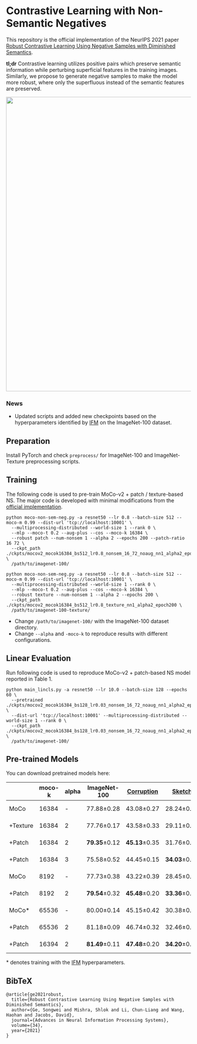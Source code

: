# Contrastive Learning with Non-Semantic Negatives

This repository is the official implementation of the NeurIPS 2021 paper [Robust Contrastive Learning Using Negative Samples with Diminished Semantics](https://arxiv.org/abs/2110.14189). 

**tl;dr** Contrastive learning utilizes positive pairs which preserve semantic information while perturbing superficial features in the training images. Similarly, we propose to generate negative samples to make the model more robust, where only the superfluous instead of the semantic features are preserved. 

<p align="center">
  <img src="https://user-images.githubusercontent.com/22885450/137439195-4ebf806f-23bb-43d3-9134-09a8a939a6a0.png" width="800">
</p>


### News
- Updated scripts and added new checkpoints based on the hyperparameters identified by [IFM](https://github.com/joshr17/IFM) on the ImageNet-100 dataset.

## Preparation

Install PyTorch and check `preprocess/` for ImageNet-100 and ImageNet-Texture preprocessing scripts.

## Training

The following code is used to pre-train MoCo-v2 + patch / texture-based NS. The major code is developed with minimal modifications from the [official implementation](https://github.com/facebookresearch/moco). 

```train
python moco-non-sem-neg.py -a resnet50 --lr 0.8 --batch-size 512 --moco-m 0.99 --dist-url 'tcp://localhost:10001' \
  --multiprocessing-distributed --world-size 1 --rank 0 \
  --mlp --moco-t 0.2 --aug-plus --cos --moco-k 16384 \
  --robust patch --num-nonsem 1 --alpha 2 --epochs 200 --patch-ratio 16 72 \
  --ckpt_path ./ckpts/mocov2_mocok16384_bs512_lr0.8_nonsem_16_72_noaug_nn1_alpha2_epoch200  \
  /path/to/imagenet-100/ 

python moco-non-sem-neg.py -a resnet50 --lr 0.8 --batch-size 512 --moco-m 0.99 --dist-url 'tcp://localhost:10001' \
  --multiprocessing-distributed --world-size 1 --rank 0 \
  --mlp --moco-t 0.2 --aug-plus --cos --moco-k 16384 \
  --robust texture --num-nonsem 1 --alpha 2 --epochs 200 \
  --ckpt_path ./ckpts/mocov2_mocok16384_bs512_lr0.8_texture_nn1_alpha2_epoch200 \
  /path/to/imagenet-100-texture/ 
```

* Change `/path/to/imagenet-100/` with the ImageNet-100 dataset directory. 
* Change `--alpha` and `-moco-k` to reproduce results with different configurations.

## Linear Evaluation

Run following code is used to reproduce MoCo-v2 + patch-based NS model reported in Table 1. 

```eval
python main_lincls.py -a resnet50 --lr 10.0 --batch-size 128 --epochs 60 \
  --pretrained ./ckpts/mocov2_mocok16384_bs128_lr0.03_nonsem_16_72_noaug_nn1_alpha2_epoch200/checkpoint_0199.pth.tar \
  --dist-url 'tcp://localhost:10001' --multiprocessing-distributed --world-size 1 --rank 0 \
  --ckpt_path ./ckpts/mocov2_mocok16384_bs128_lr0.03_nonsem_16_72_noaug_nn1_alpha2_epoch200 \
  /path/to/imagenet-100/ 
```

## Pre-trained Models

You can download pretrained models here:

|         | moco-k | alpha | ImageNet-100   | [Corruption](https://github.com/hendrycks/robustness) | [Sketch](https://github.com/HaohanWang/ImageNet-Sketch) | [Stylized](https://github.com/rgeirhos/Stylized-ImageNet) | [Rendition](https://github.com/hendrycks/imagenet-r)       | Checkpoints |
|---------|--------|-------|----------------|------------------|------------------|-------------------|---------------|---------------| 
| MoCo | 16384  | -     | 77.88±0.28     | 43.08±0.27     | 28.24±0.58     | 16.20±0.55      | 32.92±0.12     | [Run1](https://drive.google.com/file/d/1eCWCC0HDXxh1Zjzuq6r_Fcfp15UfJJrt/view?usp=sharing), [Run2](https://drive.google.com/file/d/1l4nSn4WiogtxJdpAHphttOsa1iqfs_my/view?usp=sharing), [Run3](https://drive.google.com/file/d/1Z1YAiK2DupHUFzFPfbfhU8_h1A-I2fkg/view?usp=sharing) |
| +Texture| 16384  | 2     | 77.76±0.17     | 43.58±0.33     | 29.11±0.39     | 16.59±0.17      | 33.36±0.15     | [Run1](https://drive.google.com/file/d/1vvWDLS8wN3Et1PTgzfsxtDa4JXqyYEA3/view?usp=sharing), [Run2](https://drive.google.com/file/d/1MTo_vt2mUxYteoyoWtQiT5SRcH04Lj3F/view?usp=sharing), [Run3](https://drive.google.com/file/d/13xjEyoOdMjZS68wYYGE2lcW7r__GFVsu/view?usp=sharing) |
| +Patch  | 16384  | 2     | **79.35**±0.12 | **45.13**±0.35 | 31.76±0.88     | 17.37±0.19      | 34.78±0.15     | [Run1](https://drive.google.com/file/d/1hzwhUA9X5JL4G_-X7HfvWkWOPswSoTmo/view?usp=sharing), [Run2](https://drive.google.com/file/d/14wQGzl4SCDTDXofZcSTdnEzkpvoJdQoD/view?usp=sharing), [Run3](https://drive.google.com/file/d/12QA6r5KBSlppgBzYaNGCYNUWk12jNqE3/view?usp=sharing) |
| +Patch  | 16384  | 3     | 75.58±0.52     | 44.45±0.15     | **34.03**±0.58 | **18.60**±0.26  | **36.89**±0.11 | [Run1](https://drive.google.com/file/d/1w_FgptIAfFHjGQCxTAATkHKw-9_CDZUu/view?usp=sharing), [Run2](https://drive.google.com/file/d/1TMswnqx-Pod0ckR72Bn56LPgPpxsJ5QY/view?usp=sharing), [Run3](https://drive.google.com/file/d/1lJqhm52E4aPu6T53Uc64njAKXNb-nGOy/view?usp=sharing) |
| MoCo | 8192   | -     | 77.73±0.38     | 43.22±0.39     | 28.45±0.36     | 16.83±0.12      | 33.19±0.44     | [Run1](https://drive.google.com/file/d/1z7FbHQq8geClCCmC7-hz8BmxJr6NAHLu/view?usp=sharing), [Run2](https://drive.google.com/file/d/1-NFZG_c3FWkE8MmGdiA5T0-i5vubm-YL/view?usp=sharing), [Run3](https://drive.google.com/file/d/16_j14wnaB-dUWJtcp8XygP6GxcE3Wy0t/view?usp=sharing) |
| +Patch  | 8192   | 2     | **79.54**±0.32 | **45.48**±0.20 | **33.36**±0.45 | **17.81**±0.32  | **36.31**±0.37 | [Run1](https://drive.google.com/file/d/17L0SDK0Ce8WSI6mVL__RbXCcdJQK4-cb/view?usp=sharing), [Run2](https://drive.google.com/file/d/19XWiAWBddy32CAAIZPC6cIcRsT3Hd6hk/view?usp=sharing), [Run3](https://drive.google.com/file/d/1wxBXi1ukC4-NddYIScovyrIni1w-RogK/view?usp=sharing) |
| MoCo* | 65536   | -     | 80.00±0.14     | 45.15±0.42     | 30.38±0.30     | 16.68±0.39      | 30.38±0.30     | [Run1](https://drive.google.com/file/d/1hiHhG0QM6KS8cBjVnDndYTRGeVM0u8J9/view?usp=sharing), [Run2](https://drive.google.com/file/d/1U8VQpJ9l17T9Rr5zCbbGjntIJGFxKJJd/view?usp=sharing), [Run3](https://drive.google.com/file/d/1uqp7n42q0gvqfKZXJMyJDGoHT_dZALDu/view?usp=sharing) |
| +Patch | 65536   | 2     | 81.18±0.09     | 46.74±0.32     | 32.46±0.55     | 17.63±0.14      | 36.66±0.18     | [Run1](https://drive.google.com/file/d/1aDksZKnil_kpxjh11zRD5IX_sGQV9_ck/view?usp=sharing), [Run2](https://drive.google.com/file/d/1E6oNY4rWeTTxZGVLpJGAd-6PKnSFKXaH/view?usp=sharing), [Run3](https://drive.google.com/file/d/14VW0L7NsReBToetzL3CTX4vSANq3JQdv/view?usp=sharing) |
| +Patch  | 16394   | 2     | **81.49**±0.11 | **47.48**±0.20 | **34.20**±0.40 | **17.95**±0.41 | **38.45**±0.19 | [Run1](https://drive.google.com/file/d/1JJMcFXViL4qZnEhZ0FxLRnkdJilKoCnH/view?usp=sharing), [Run2](https://drive.google.com/file/d/1AOsDKkdGxQjqJABnpqRrpAVzvzHDl1QF/view?usp=sharing), [Run3](https://drive.google.com/file/d/17WQjwPgBpOXIcXsGszolC0HYkI2pQTQ8/view?usp=sharing) |

\* denotes training with the [IFM](https://github.com/joshr17/IFM) hyperparameters.


## BibTeX

```
@article{ge2021robust,
  title={Robust Contrastive Learning Using Negative Samples with Diminished Semantics},
  author={Ge, Songwei and Mishra, Shlok and Li, Chun-Liang and Wang, Haohan and Jacobs, David},
  journal={Advances in Neural Information Processing Systems},
  volume={34},
  year={2021}
}
```
